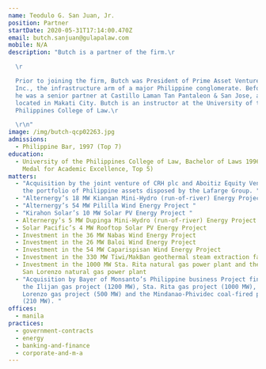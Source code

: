 ```yaml
---
name: Teodulo G. San Juan, Jr.
position: Partner
startDate: 2020-05-31T17:14:00.470Z
email: butch.sanjuan@gulapalaw.com
mobile: N/A
description: "Butch is a partner of the firm.\r

  \r

  Prior to joining the firm, Butch was President of Prime Asset Ventures,
  Inc., the infrastructure arm of a major Philippine conglomerate. Before that
  he was a senior partner at Castillo Laman Tan Pantaleon & San Jose, a law firm
  located in Makati City. Butch is an instructor at the University of the
  Philippines College of Law.\r

  \r\n"
image: /img/butch-qcp02263.jpg
admissions:
  - Philippine Bar, 1997 (Top 7)
education:
  - University of the Philippines College of Law, Bachelor of Laws 1996 (Dean’s
    Medal for Academic Excellence, Top 5)
matters:
  - "Acquisition by the joint venture of CRH plc and Aboitiz Equity Ventures of
    the portfolio of Philippine assets disposed by the Lafarge Group. "
  - "Alternergy’s 18 MW Kiangan Mini-Hydro (run-of-river) Energy Project "
  - "Alternergy’s 54 MW Pililla Wind Energy Project "
  - "Kirahon Solar’s 10 MW Solar PV Energy Project "
  - Alternergy’s 5 MW Dupinga Mini-Hydro (run-of-river) Energy Project
  - Solar Pacific’s 4 MW Rooftop Solar PV Energy Project
  - Investment in the 36 MW Nabas Wind Energy Project
  - Investment in the 26 MW Baloi Wind Energy Project
  - Investment in the 54 MW Caparispisan Wind Energy Project
  - Investment in the 330 MW Tiwi/MakBan geothermal steam extraction facilities
  - Investment in the 1000 MW Sta. Rita natural gas power plant and the 500 MW
    San Lorenzo natural gas power plant
  - "Acquisition by Bayer of Monsanto’s Philippine business Project financing of
    the Ilijan gas project (1200 MW), Sta. Rita gas project (1000 MW), San
    Lorenzo gas project (500 MW) and the Mindanao-Phividec coal-fired project
    (210 MW). "
offices:
  - manila
practices:
  - government-contracts
  - energy
  - banking-and-finance
  - corporate-and-m-a
---
```

